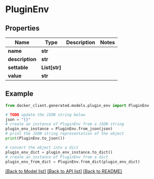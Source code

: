 # PluginEnv


## Properties

Name | Type | Description | Notes
------------ | ------------- | ------------- | -------------
**name** | **str** |  | 
**description** | **str** |  | 
**settable** | **List[str]** |  | 
**value** | **str** |  | 

## Example

```python
from docker_client.generated.models.plugin_env import PluginEnv

# TODO update the JSON string below
json = "{}"
# create an instance of PluginEnv from a JSON string
plugin_env_instance = PluginEnv.from_json(json)
# print the JSON string representation of the object
print(PluginEnv.to_json())

# convert the object into a dict
plugin_env_dict = plugin_env_instance.to_dict()
# create an instance of PluginEnv from a dict
plugin_env_from_dict = PluginEnv.from_dict(plugin_env_dict)
```
[[Back to Model list]](../README.md#documentation-for-models) [[Back to API list]](../README.md#documentation-for-api-endpoints) [[Back to README]](../README.md)


